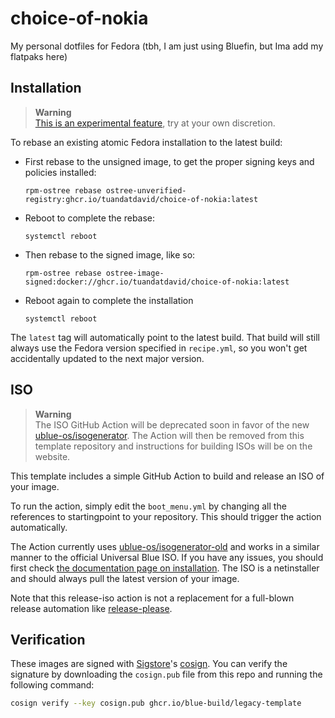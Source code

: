 # choice-of-nokia

My personal dotfiles for Fedora (tbh, I am just using Bluefin, but Ima add my flatpaks here)

## Installation

> **Warning**  
> [This is an experimental feature](https://www.fedoraproject.org/wiki/Changes/OstreeNativeContainerStable), try at your own discretion.

To rebase an existing atomic Fedora installation to the latest build:

- First rebase to the unsigned image, to get the proper signing keys and policies installed:
  ```
  rpm-ostree rebase ostree-unverified-registry:ghcr.io/tuandatdavid/choice-of-nokia:latest
  ```
- Reboot to complete the rebase:
  ```
  systemctl reboot
  ```
- Then rebase to the signed image, like so:
  ```
  rpm-ostree rebase ostree-image-signed:docker://ghcr.io/tuandatdavid/choice-of-nokia:latest
  ```
- Reboot again to complete the installation
  ```
  systemctl reboot
  ```

The `latest` tag will automatically point to the latest build. That build will still always use the Fedora version specified in `recipe.yml`, so you won't get accidentally updated to the next major version.

## ISO

> **Warning**  
> The ISO GitHub Action will be deprecated soon in favor of the new [ublue-os/isogenerator](https://github.com/ublue-os/isogenerator). The Action will then be removed from this template repository and instructions for building ISOs will be on the website.

This template includes a simple GitHub Action to build and release an ISO of your image.

To run the action, simply edit the `boot_menu.yml` by changing all the references to startingpoint to your repository. This should trigger the action automatically.

The Action currently uses [ublue-os/isogenerator-old](https://github.com/ublue-os/isogenerator-old) and works in a similar manner to the official Universal Blue ISO. If you have any issues, you should first check [the documentation page on installation](https://universal-blue.org/installation/). The ISO is a netinstaller and should always pull the latest version of your image.

Note that this release-iso action is not a replacement for a full-blown release automation like [release-please](https://github.com/googleapis/release-please).

## Verification

These images are signed with [Sigstore](https://www.sigstore.dev/)'s [cosign](https://github.com/sigstore/cosign). You can verify the signature by downloading the `cosign.pub` file from this repo and running the following command:

```bash
cosign verify --key cosign.pub ghcr.io/blue-build/legacy-template
```
